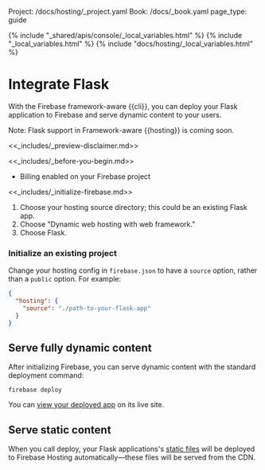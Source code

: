 Project: /docs/hosting/_project.yaml
Book: /docs/_book.yaml
page_type: guide

{% include "_shared/apis/console/_local_variables.html" %}
{% include "_local_variables.html" %}
{% include "docs/hosting/_local_variables.html" %}

<link rel="stylesheet" type="text/css" href="/styles/docs.css" />

# Integrate Flask

With the Firebase framework-aware {{cli}}, you can deploy your Flask application
to Firebase and serve dynamic content to your users.

Note: Flask support in Framework-aware {{hosting}} is coming soon.

<<_includes/_preview-disclaimer.md>>

<<_includes/_before-you-begin.md>>

- Billing enabled on your Firebase project

<<_includes/_initialize-firebase.md>>

1. Choose your hosting source directory; this could be an existing Flask app.
1. Choose "Dynamic web hosting with web framework."
1. Choose Flask.

### Initialize an existing project

Change your hosting config in `firebase.json` to have a `source` option, rather
than a `public` option. For example:

```json
{
  "hosting": {
    "source": "./path-to-your-flask-app"
  }
}
```

## Serve fully dynamic content

After initializing Firebase, you can serve dynamic content with the standard
deployment command:

```shell
firebase deploy
```

You can [view your deployed app](/docs/hosting/test-preview-deploy#view-changes)
on its live site.

## Serve static content

When you call deploy, your Flask applications's
[static files](https://flask.palletsprojects.com/en/2.3.x/quickstart/#static-files)
will be deployed to Firebase Hosting automatically—these files will be served
from the CDN.
